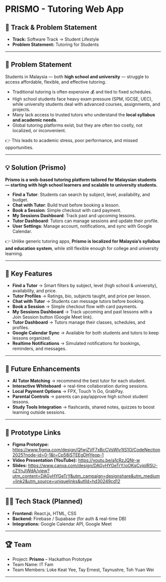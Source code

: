 # PRISMO - Tutoring Web App

## 📌 Track & Problem Statement
- **Track:** Software Track → Student Lifestyle
- **Problem Statement:** Tutoring for Students

---

## 📝 Problem Statement
Students in Malaysia — both **high school and university** — struggle to access affordable, flexible, and effective tutoring.

- Traditional tutoring is often expensive 💰 and tied to fixed schedules.  
- High school students face heavy exam pressure (SPM, IGCSE, UEC), while university students deal with advanced courses, assignments, and projects.  
- Many lack access to trusted tutors who understand the **local syllabus and academic needs**.  
- Global tutoring platforms exist, but they are often too costly, not localized, or inconvenient.  

👉 This leads to academic stress, poor performance, and missed opportunities.

---

## 💡 Solution (Prismo)
**Prismo is a web-based tutoring platform tailored for Malaysian students — starting with high school learners and scalable to university students.**

- **Find a Tutor**: Students can search by subject, level, availability, and budget.  
- **Chat with Tutor**: Build trust before booking a lesson.  
- **Book a Session**: Simple checkout with card payment.  
- **My Sessions Dashboard**: Track past and upcoming lessons.  
- **Tutor Dashboard**: Tutors can manage sessions and update their profile.  
- **User Settings**: Manage account, notifications, and sync with Google Calendar.  

👉 Unlike generic tutoring apps, **Prismo is localized for Malaysia’s syllabus and education system**, while still flexible enough for college and university learning.

---

## 🚀 Key Features
- **Find a Tutor** → Smart filters by subject, level (high school & university), availability, and price.
- **Tutor Profiles** → Ratings, bio, subjects taught, and price per lesson.
- **Chat with Tutor** → Students can message tutors before booking.
- **Book a Session** → Simple checkout flow with card payments.
- **My Sessions Dashboard** → Track upcoming and past lessons with a Join Session button (Google Meet link).
- **Tutor Dashboard** → Tutors manage their classes, schedules, and profiles.
- **Google Calendar Sync** → Available for both students and tutors to keep lessons organized.
- **Realtime Notifications** → Simulated notifications for bookings, reminders, and messages.

---

## 🔮 Future Enhancements
- **AI Tutor Matching** → recommend the best tutor for each student.  
- **Interactive Whiteboard** → real-time collaboration during sessions.  
- **Local Payment Options** → FPX, Touch ’n Go, GrabPay.  
- **Parental Controls** → parents can pay/approve high school student lessons.  
- **Study Tools Integration** → flashcards, shared notes, quizzes to boost learning outside sessions.

---

## 📂 Prototype Links
- **Figma Prototype:** https://www.figma.com/design/QfwjZVF7xBcCVsWlv1tS1O/CodeNection2025?node-id=0-1&t=Cp58iSTEEgDHYeop-1 
- **Video Presentation (YouTube):** https://youtu.be/a1cRzJQNr-w
- **Slides:** https://www.canva.com/design/DAGyHYGeTrY/oOKqCvjpIRSU-cZYnJiWdA/view?utm_content=DAGyHYGeTrY&utm_campaign=designshare&utm_medium=link2&utm_source=uniquelinks&utlId=hd30249cd12

---

## 👨‍💻 Tech Stack (Planned)
- **Frontend:** React.js, HTML, CSS  
- **Backend:** Firebase / Supabase (for auth & real-time DB)  
- **Integrations:** Google Calendar API, Google Meet

---

## 🏆 Team
- Project: **Prismo** – Hackathon Prototype
- Team Name: IT Fam
- Team Members: Loke Keat Yee, Tay Ernest, Taynushre, Toh Yuan Wei

---
